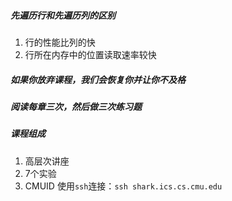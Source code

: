 ##### 先遍历行和先遍历列的区别

1. 行的性能比列的快
2. 行所在内存中的位置读取速率较快

##### 如果你放弃课程，我们会恢复你并让你不及格

##### 阅读每章三次，然后做三次练习题

##### 课程组成

1. 高层次讲座
2. 7个实验
3. CMUID 使用`ssh`连接：`ssh shark.ics.cs.cmu.edu`